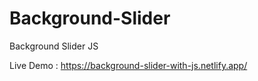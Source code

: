 # Background-Slider
Background Slider JS


Live Demo : https://background-slider-with-js.netlify.app/
